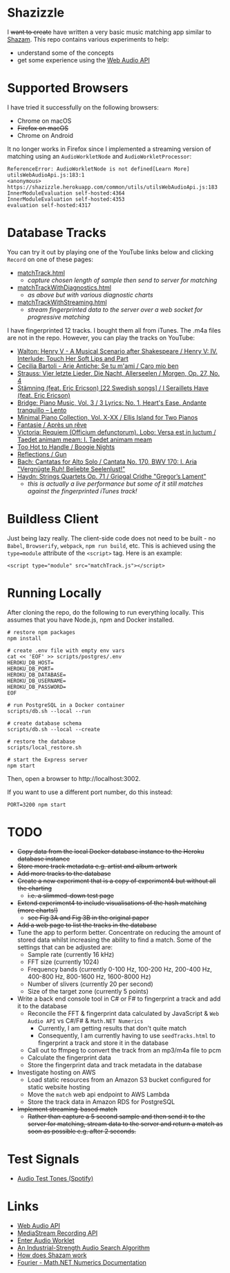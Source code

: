 # Shazizzle

I ~~want to create~~ have written a very basic music matching app similar to [Shazam](https://www.shazam.com/).
This repo contains various experiments to help:

* understand some of the concepts
* get some experience using the [Web Audio API](https://developer.mozilla.org/en-US/docs/Web/API/Web_Audio_API)

# Supported Browsers

I have tried it successfully on the following browsers:

* Chrome on macOS
* ~~Firefox on macOS~~
* Chrome on Android

It no longer works in Firefox since I implemented a streaming
version of matching using an `AudioWorkletNode` and `AudioWorkletProcessor`:
```
ReferenceError: AudioWorkletNode is not defined[Learn More] utilsWebAudioApi.js:183:1
<anonymous> https://shazizzle.herokuapp.com/common/utils/utilsWebAudioApi.js:183
InnerModuleEvaluation self-hosted:4364
InnerModuleEvaluation self-hosted:4353
evaluation self-hosted:4317
```

# Database Tracks

You can try it out by playing one of the YouTube links below and clicking `Record` on one of these pages:

* [matchTrack.html](https://shazizzle.herokuapp.com/app/matchTrack.html)
  * _capture chosen length of sample then send to server for matching_
* [matchTrackWithDiagnostics.html](https://shazizzle.herokuapp.com/app/matchTrackWithDiagnostics.html)
  * _as above but with various diagnostic charts_
* [matchTrackWithStreaming.html](https://shazizzle.herokuapp.com/app/matchTrackWithStreaming.html)
  * _stream fingerprinted data to the server over a web socket for progressive matching_

I have fingerprinted 12 tracks. I bought them all from iTunes. The .m4a files are not in the repo.
However, you can play the tracks on YouTube:

* [Walton: Henry V - A Musical Scenario after Shakespeare / Henry V: IV. Interlude: Touch Her Soft Lips and Part](https://www.youtube.com/watch?v=va_ePnLbr10)
* [Cecilia Bartoli - Arie Antiche: Se tu m'ami / Caro mio ben](https://www.youtube.com/watch?v=1Gu8oi8eJSg)
* [Strauss: Vier letzte Lieder, Die Nacht, Allerseelen / Morgen, Op. 27, No. 4](https://www.youtube.com/watch?v=FdJEiCEy7bQ)
* [Stämning (feat. Eric Ericson) [22 Swedish songs] / I Seraillets Have (feat. Eric Ericson)](https://www.youtube.com/watch?v=TJjLlDxh7AM)
* [Bridge: Piano Music, Vol. 3 / 3 Lyrics: No. 1, Heart's Ease. Andante tranquillo – Lento](https://www.youtube.com/watch?v=SlU5rdKcFZM)
* [Minimal Piano Collection, Vol. X-XX / Ellis Island for Two Pianos](https://www.youtube.com/watch?v=XR1UR2fkiYQ)
* [Fantasie / Après un rêve](https://www.youtube.com/watch?v=tUM7seSQorM)
* [Victoria: Requiem (Officium defunctorum). Lobo: Versa est in luctum / Taedet animam meam: I. Taedet animam meam](https://www.youtube.com/watch?v=AWkoedsVtEY)
* [Too Hot to Handle / Boogie Nights](https://www.youtube.com/watch?v=nFAuXLEa31s)
* [Reflections / Gun](https://www.youtube.com/watch?v=wOeUpKCCSVQ)
* [Bach: Cantatas for Alto Solo / Cantata No. 170, BWV 170: I. Aria "Vergnügte Ruh! Beliebte Seelenlust!"](https://www.youtube.com/watch?v=nIf-2mCKLqI)
* [Haydn: Strings Quartets Op. 71 / Griogal Cridhe "Gregor’s Lament"](https://www.youtube.com/watch?v=cE1oMU27Jus)
  * _this is actually a live performance but some of it still matches against the fingerprinted iTunes track!_

# Buildless Client

Just being lazy really. The client-side code does not need to be built - no `Babel`, `Browserify`, `webpack`, `npm run build`, etc. This is achieved using the `type=module` attribute of the `<script>` tag. Here is an example:

```
<script type="module" src="matchTrack.js"></script>
```

# Running Locally

After cloning the repo, do the following to run everything locally. This assumes that you have Node.js, npm and Docker installed.

```
# restore npm packages
npm install

# create .env file with empty env vars
cat << 'EOF' >> scripts/postgres/.env
HEROKU_DB_HOST=
HEROKU_DB_PORT=
HEROKU_DB_DATABASE=
HEROKU_DB_USERNAME=
HEROKU_DB_PASSWORD=
EOF

# run PostgreSQL in a Docker container
scripts/db.sh --local --run

# create database schema
scripts/db.sh --local --create

# restore the database
scripts/local_restore.sh

# start the Express server
npm start
```

Then, open a browser to http://localhost:3002.

If you want to use a different port number, do this instead:

```
PORT=3200 npm start
```

# TODO

* ~~Copy data from the local Docker database instance to the Heroku database instance~~
* ~~Store more track metadata e.g. artist and album artwork~~
* ~~Add more tracks to the database~~
* ~~Create a new experiment that is a copy of experiment4 but without all the charting~~
    * ~~i.e. a slimmed-down test page~~
* ~~Extend experiment4 to include visualisations of the hash matching (more charts!)~~
    * ~~see Fig 3A and Fig 3B in the original paper~~
* ~~Add a web page to list the tracks in the database~~
* Tune the app to perform better.
Concentrate on reducing the amount of stored data whilst increasing the ability to find a match.
Some of the settings that can be adjusted are:
    * Sample rate (currently 16 kHz)
    * FFT size (currently 1024)
    * Frequency bands (currently 0-100 Hz, 100-200 Hz, 200-400 Hz, 400-800 Hz, 800-1600 Hz, 1600-8000 Hz)
    * Number of slivers (currently 20 per second)
    * Size of the target zone (currently 5 points)
* Write a back end console tool in C# or F# to fingerprint a track and add it to the database
    * Reconcile the FFT & fingerprint data calculated by JavaScript & `Web Audio API` vs C#/F# & `Math.NET Numerics`
        * Currently, I am getting results that don't quite match
        * Consequently, I am currently having to use `seedTracks.html` to fingerprint a track and store it in the database
    * Call out to ffmpeg to convert the track from an mp3/m4a file to pcm
    * Calculate the fingerprint data
    * Store the fingerprint data and track metadata in the database
* Investigate hosting on AWS
    * Load static resources from an Amazon S3 bucket configured for static website hosting
    * Move the `match` web api endpoint to AWS Lambda
    * Store the track data in Amazon RDS for PostgreSQL
* ~~Implement streaming-based match~~
    * ~~Rather than capture a 5 second sample and then send it to the server for matching,
    stream data to the server and return a match as soon as possible e.g. after 2 seconds.~~

# Test Signals

* [Audio Test Tones (Spotify)](https://open.spotify.com/album/1LKEucZzo7uRT2fgujHJGj)

# Links

* [Web Audio API](https://developer.mozilla.org/en-US/docs/Web/API/Web_Audio_API)
* [MediaStream Recording API](https://developer.mozilla.org/en-US/docs/Web/API/MediaStream_Recording_API)
* [Enter Audio Worklet](https://developers.google.com/web/updates/2017/12/audio-worklet)
* [An Industrial-Strength Audio Search Algorithm](https://www.ee.columbia.edu/~dpwe/papers/Wang03-shazam.pdf)
* [How does Shazam work](http://coding-geek.com/how-shazam-works/)
* [Fourier - Math.NET Numerics Documentation](https://numerics.mathdotnet.com/api/MathNet.Numerics.IntegralTransforms/Fourier.htm)
